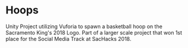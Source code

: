 # Hoops
Unity Project utilizing Vuforia to spawn a basketball hoop on the Sacramento King's 2018 Logo. Part of a larger scale project that won 1st place for the Social Media Track at SacHacks 2018.

